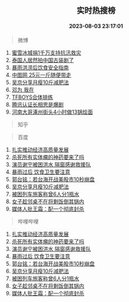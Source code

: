 <div align="center"><h2>实时热搜榜</h2><h4>2023-08-03 23:17:01</h4></div>

> 微博  

1. [蜜雪冰城捐1千万支持抗汛救灾](https://s.weibo.com/weibo?q=%23%E8%9C%9C%E9%9B%AA%E5%86%B0%E5%9F%8E%E6%8D%901%E5%8D%83%E4%B8%87%E6%94%AF%E6%8C%81%E6%8A%97%E6%B1%9B%E6%95%91%E7%81%BE%23&t=31&band_rank=1&Refer=top)<br />
2. [泰国人居然拍中国古装剧了](https://s.weibo.com/weibo?q=%23%E6%B3%B0%E5%9B%BD%E4%BA%BA%E5%B1%85%E7%84%B6%E6%8B%8D%E4%B8%AD%E5%9B%BD%E5%8F%A4%E8%A3%85%E5%89%A7%E4%BA%86%23&t=31&band_rank=2&Refer=top)<br />
3. [暴雨洪涝后饮食安全指南](https://s.weibo.com/weibo?q=%23%E6%9A%B4%E9%9B%A8%E6%B4%AA%E6%B6%9D%E5%90%8E%E9%A5%AE%E9%A3%9F%E5%AE%89%E5%85%A8%E6%8C%87%E5%8D%97%23&t=31&band_rank=3&Refer=top)<br />
4. [中图网 25元一斤随便带走](https://s.weibo.com/weibo?q=%E4%B8%AD%E5%9B%BE%E7%BD%91%2025%E5%85%83%E4%B8%80%E6%96%A4%E9%9A%8F%E4%BE%BF%E5%B8%A6%E8%B5%B0&t=31&band_rank=4&Refer=top)<br />
5. [吴京分享月瘦10斤减肥法](https://s.weibo.com/weibo?q=%23%E5%90%B4%E4%BA%AC%E5%88%86%E4%BA%AB%E6%9C%88%E7%98%A610%E6%96%A4%E5%87%8F%E8%82%A5%E6%B3%95%23&t=31&band_rank=5&Refer=top)<br />
6. [邓为 我在](https://s.weibo.com/weibo?q=%E9%82%93%E4%B8%BA%20%E6%88%91%E5%9C%A8&t=31&band_rank=6&Refer=top)<br />
7. [TFBOYS合体排练](https://s.weibo.com/weibo?q=%23TFBOYS%E5%90%88%E4%BD%93%E6%8E%92%E7%BB%83%23&t=31&band_rank=7&Refer=top)<br />
8. [腾讯认证长相思是爆剧](https://s.weibo.com/weibo?q=%23%E8%85%BE%E8%AE%AF%E8%AE%A4%E8%AF%81%E9%95%BF%E7%9B%B8%E6%80%9D%E6%98%AF%E7%88%86%E5%89%A7%23&t=31&band_rank=8&Refer=top)<br />
9. [河南大哥涿州街头4小时做13锅烩面](https://s.weibo.com/weibo?q=%23%E6%B2%B3%E5%8D%97%E5%A4%A7%E5%93%A5%E6%B6%BF%E5%B7%9E%E8%A1%97%E5%A4%B44%E5%B0%8F%E6%97%B6%E5%81%9A13%E9%94%85%E7%83%A9%E9%9D%A2%23&t=31&band_rank=9&Refer=top)<br />

> 知乎  


> 百度  

1. [扎实推动经济高质量发展](https://www.baidu.com/s?wd=%E6%89%8E%E5%AE%9E%E6%8E%A8%E5%8A%A8%E7%BB%8F%E6%B5%8E%E9%AB%98%E8%B4%A8%E9%87%8F%E5%8F%91%E5%B1%95&sa=fyb_news&rsv_dl=fyb_news)<br />
2. [杀死所有实体瘤的神药要来了吗](https://www.baidu.com/s?wd=%E6%9D%80%E6%AD%BB%E6%89%80%E6%9C%89%E5%AE%9E%E4%BD%93%E7%98%A4%E7%9A%84%E7%A5%9E%E8%8D%AF%E8%A6%81%E6%9D%A5%E4%BA%86%E5%90%97&sa=fyb_news&rsv_dl=fyb_news)<br />
3. [演员谢宁被困洪水 隔窗感谢救援队](https://www.baidu.com/s?wd=%E6%BC%94%E5%91%98%E8%B0%A2%E5%AE%81%E8%A2%AB%E5%9B%B0%E6%B4%AA%E6%B0%B4+%E9%9A%94%E7%AA%97%E6%84%9F%E8%B0%A2%E6%95%91%E6%8F%B4%E9%98%9F&sa=fyb_news&rsv_dl=fyb_news)<br />
4. [暴雨过后 饮食卫生要注意](https://www.baidu.com/s?wd=%E6%9A%B4%E9%9B%A8%E8%BF%87%E5%90%8E+%E9%A5%AE%E9%A3%9F%E5%8D%AB%E7%94%9F%E8%A6%81%E6%B3%A8%E6%84%8F&sa=fyb_news&rsv_dl=fyb_news)<br />
5. [郭台铭：若台海开战美股市10秒崩盘](https://www.baidu.com/s?wd=%E9%83%AD%E5%8F%B0%E9%93%AD%EF%BC%9A%E8%8B%A5%E5%8F%B0%E6%B5%B7%E5%BC%80%E6%88%98%E7%BE%8E%E8%82%A1%E5%B8%8210%E7%A7%92%E5%B4%A9%E7%9B%98&sa=fyb_news&rsv_dl=fyb_news)<br />
6. [吴京分享月瘦10斤减肥法](https://www.baidu.com/s?wd=%E5%90%B4%E4%BA%AC%E5%88%86%E4%BA%AB%E6%9C%88%E7%98%A610%E6%96%A4%E5%87%8F%E8%82%A5%E6%B3%95&sa=fyb_news&rsv_dl=fyb_news)<br />
7. [被困列车旅客称曾6人分1瓶水](https://www.baidu.com/s?wd=%E8%A2%AB%E5%9B%B0%E5%88%97%E8%BD%A6%E6%97%85%E5%AE%A2%E7%A7%B0%E6%9B%BE6%E4%BA%BA%E5%88%861%E7%93%B6%E6%B0%B4&sa=fyb_news&rsv_dl=fyb_news)<br />
8. [女子趁邻桌不在将剩饭倒其锅内](https://www.baidu.com/s?wd=%E5%A5%B3%E5%AD%90%E8%B6%81%E9%82%BB%E6%A1%8C%E4%B8%8D%E5%9C%A8%E5%B0%86%E5%89%A9%E9%A5%AD%E5%80%92%E5%85%B6%E9%94%85%E5%86%85&sa=fyb_news&rsv_dl=fyb_news)<br />
9. [媒体人批王霜：配一个彻底封杀](https://www.baidu.com/s?wd=%E5%AA%92%E4%BD%93%E4%BA%BA%E6%89%B9%E7%8E%8B%E9%9C%9C%EF%BC%9A%E9%85%8D%E4%B8%80%E4%B8%AA%E5%BD%BB%E5%BA%95%E5%B0%81%E6%9D%80&sa=fyb_news&rsv_dl=fyb_news)<br />

> 哔哩哔哩  

1. [扎实推动经济高质量发展](https://www.baidu.com/s?wd=%E6%89%8E%E5%AE%9E%E6%8E%A8%E5%8A%A8%E7%BB%8F%E6%B5%8E%E9%AB%98%E8%B4%A8%E9%87%8F%E5%8F%91%E5%B1%95&sa=fyb_news&rsv_dl=fyb_news)<br />
2. [杀死所有实体瘤的神药要来了吗](https://www.baidu.com/s?wd=%E6%9D%80%E6%AD%BB%E6%89%80%E6%9C%89%E5%AE%9E%E4%BD%93%E7%98%A4%E7%9A%84%E7%A5%9E%E8%8D%AF%E8%A6%81%E6%9D%A5%E4%BA%86%E5%90%97&sa=fyb_news&rsv_dl=fyb_news)<br />
3. [演员谢宁被困洪水 隔窗感谢救援队](https://www.baidu.com/s?wd=%E6%BC%94%E5%91%98%E8%B0%A2%E5%AE%81%E8%A2%AB%E5%9B%B0%E6%B4%AA%E6%B0%B4+%E9%9A%94%E7%AA%97%E6%84%9F%E8%B0%A2%E6%95%91%E6%8F%B4%E9%98%9F&sa=fyb_news&rsv_dl=fyb_news)<br />
4. [暴雨过后 饮食卫生要注意](https://www.baidu.com/s?wd=%E6%9A%B4%E9%9B%A8%E8%BF%87%E5%90%8E+%E9%A5%AE%E9%A3%9F%E5%8D%AB%E7%94%9F%E8%A6%81%E6%B3%A8%E6%84%8F&sa=fyb_news&rsv_dl=fyb_news)<br />
5. [郭台铭：若台海开战美股市10秒崩盘](https://www.baidu.com/s?wd=%E9%83%AD%E5%8F%B0%E9%93%AD%EF%BC%9A%E8%8B%A5%E5%8F%B0%E6%B5%B7%E5%BC%80%E6%88%98%E7%BE%8E%E8%82%A1%E5%B8%8210%E7%A7%92%E5%B4%A9%E7%9B%98&sa=fyb_news&rsv_dl=fyb_news)<br />
6. [吴京分享月瘦10斤减肥法](https://www.baidu.com/s?wd=%E5%90%B4%E4%BA%AC%E5%88%86%E4%BA%AB%E6%9C%88%E7%98%A610%E6%96%A4%E5%87%8F%E8%82%A5%E6%B3%95&sa=fyb_news&rsv_dl=fyb_news)<br />
7. [被困列车旅客称曾6人分1瓶水](https://www.baidu.com/s?wd=%E8%A2%AB%E5%9B%B0%E5%88%97%E8%BD%A6%E6%97%85%E5%AE%A2%E7%A7%B0%E6%9B%BE6%E4%BA%BA%E5%88%861%E7%93%B6%E6%B0%B4&sa=fyb_news&rsv_dl=fyb_news)<br />
8. [女子趁邻桌不在将剩饭倒其锅内](https://www.baidu.com/s?wd=%E5%A5%B3%E5%AD%90%E8%B6%81%E9%82%BB%E6%A1%8C%E4%B8%8D%E5%9C%A8%E5%B0%86%E5%89%A9%E9%A5%AD%E5%80%92%E5%85%B6%E9%94%85%E5%86%85&sa=fyb_news&rsv_dl=fyb_news)<br />
9. [媒体人批王霜：配一个彻底封杀](https://www.baidu.com/s?wd=%E5%AA%92%E4%BD%93%E4%BA%BA%E6%89%B9%E7%8E%8B%E9%9C%9C%EF%BC%9A%E9%85%8D%E4%B8%80%E4%B8%AA%E5%BD%BB%E5%BA%95%E5%B0%81%E6%9D%80&sa=fyb_news&rsv_dl=fyb_news)<br />
